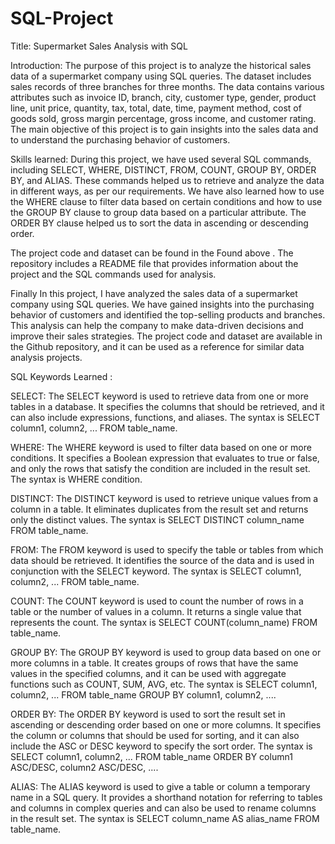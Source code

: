 # SQL-Project
Title: Supermarket Sales Analysis with SQL

Introduction:
The purpose of this project is to analyze the historical sales data of a supermarket company using SQL queries. The dataset includes sales records of three branches for three months. The data contains various attributes such as invoice ID, branch, city, customer type, gender, product line, unit price, quantity, tax, total, date, time, payment method, cost of goods sold, gross margin percentage, gross income, and customer rating. The main objective of this project is to gain insights into the sales data and to understand the purchasing behavior of customers.

Skills learned:
During this project, we have used several SQL commands, including SELECT, WHERE, DISTINCT, FROM, COUNT, GROUP BY, ORDER BY, and ALIAS. These commands helped us to retrieve and analyze the data in different ways, as per our requirements. We have also learned how to use the WHERE clause to filter data based on certain conditions and how to use the GROUP BY clause to group data based on a particular attribute. The ORDER BY clause helped us to sort the data in ascending or descending order.


The project code and dataset can be found in the Found above . The repository includes a README file that provides information about the project and the SQL commands used for analysis.


Finally In this project, I have analyzed the sales data of a supermarket company using SQL queries. We have gained insights into the purchasing behavior of customers and identified the top-selling products and branches. This analysis can help the company to make data-driven decisions and improve their sales strategies. The project code and dataset are available in the Github repository, and it can be used as a reference for similar data analysis projects.


SQL Keywords Learned :

SELECT:
The SELECT keyword is used to retrieve data from one or more tables in a database. It specifies the columns that should be retrieved, and it can also include expressions, functions, and aliases. The syntax is SELECT column1, column2, ... FROM table_name.

WHERE:
The WHERE keyword is used to filter data based on one or more conditions. It specifies a Boolean expression that evaluates to true or false, and only the rows that satisfy the condition are included in the result set. The syntax is WHERE condition.

DISTINCT:
The DISTINCT keyword is used to retrieve unique values from a column in a table. It eliminates duplicates from the result set and returns only the distinct values. The syntax is SELECT DISTINCT column_name FROM table_name.

FROM:
The FROM keyword is used to specify the table or tables from which data should be retrieved. It identifies the source of the data and is used in conjunction with the SELECT keyword. The syntax is SELECT column1, column2, ... FROM table_name.

COUNT:
The COUNT keyword is used to count the number of rows in a table or the number of values in a column. It returns a single value that represents the count. The syntax is SELECT COUNT(column_name) FROM table_name.

GROUP BY:
The GROUP BY keyword is used to group data based on one or more columns in a table. It creates groups of rows that have the same values in the specified columns, and it can be used with aggregate functions such as COUNT, SUM, AVG, etc. The syntax is SELECT column1, column2, ... FROM table_name GROUP BY column1, column2, ....

ORDER BY:
The ORDER BY keyword is used to sort the result set in ascending or descending order based on one or more columns. It specifies the column or columns that should be used for sorting, and it can also include the ASC or DESC keyword to specify the sort order. The syntax is SELECT column1, column2, ... FROM table_name ORDER BY column1 ASC/DESC, column2 ASC/DESC, ....

ALIAS:
The ALIAS keyword is used to give a table or column a temporary name in a SQL query. It provides a shorthand notation for referring to tables and columns in complex queries and can also be used to rename columns in the result set. The syntax is SELECT column_name AS alias_name FROM table_name.
